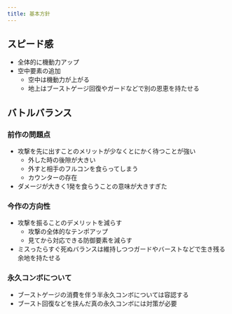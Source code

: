 ```yaml
---
title: 基本方針
---
```


## スピード感
* 全体的に機動力アップ
* 空中要素の追加
    * 空中は機動力が上がる
    * 地上はブーストゲージ回復やガードなどで別の恩恵を持たせる

## バトルバランス
### 前作の問題点
* 攻撃を先に出すことのメリットが少なくとにかく待つことが強い
    * 外した時の後隙が大きい
    * 外すと相手のフルコンを食らってしまう
    * カウンターの存在
* ダメージが大きく1発を食らうことの意味が大きすぎた
### 今作の方向性
* 攻撃を振ることのデメリットを減らす
    * 攻撃の全体的なテンポアップ
    * 見てから対応できる防御要素を減らす
* ミスったらすぐ死ぬバランスは維持しつつガードやバーストなどで生き残る余地を持たせる

### 永久コンボについて
* ブーストゲージの消費を伴う半永久コンボについては容認する
* ブースト回復などを挟んだ真の永久コンボには対策が必要
